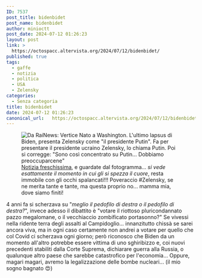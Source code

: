 ```yaml
---
ID: 7537
post_title: bidenbidet
post_name: bidenbidet
author: minioctt
post_date: 2024-07-12 01:26:23
layout: post
link: >
  https://octospacc.altervista.org/2024/07/12/bidenbidet/
published: true
tags:
  - gaffe
  - notizia
  - politica
  - USA
  - Zelensky
categories:
  - Senza categoria
title: bidenbidet
date: 2024-07-12 01:26:23
canonical_url:   https://octospacc.altervista.org/2024/07/12/bidenbidet/
---
```

<!-- wp:image {"id":7536,"sizeSlug":"large"} -->
<figure class="wp-block-image size-large"><img src="{{site.cdnurl}}/assets/uploads/2024/07/screenshot_2024-07-12-00-57-29-173_us8570847927866297685-740x1440.jpg" alt="Da RaiNews: Vertice Nato a Washington. L'ultimo lapsus di Biden, presenta Zelensky come &quot;il presidente Putin&quot;. Fa per presentare il presidente ucraino Zelensky, lo chiama Putin. Poi si corregge: &quot;Sono così concentrato su Putin... Dobbiamo preoccuparcene&quot;" class="wp-image-7536"/><figcaption class="wp-element-caption"><a href="https://www.rainews.it/video/2024/07/lultimo-lapsus-di-biden-presenta-zelensky-come-il-presidente-putin-7fb85ff1-4bf3-4c2c-88d3-5893386fc7fc.html">Notizia freschissima</a>, e guardate dal fotogramma... <em>si vede esattamente il momento in cui gli si spezza il cuore</em>, resta immobile con gli occhi spalancati!!! Poveraccio #Zelensky, se ne merita tante e tante, ma questa proprio no... mamma mia, dove siamo finiti!</figcaption></figure>
<!-- /wp:image -->

<!-- wp:paragraph -->
<p>4 anni fa si scherzava su "<em>meglio il pedofilo di destra o il pedofilo di destra?</em>", invece adesso il dibattito è "votare il riottoso pluricondannato pazzo megalomane, o il vecchiaccio zombificato portasonno?" Se vivessi nella ridente terra degli assalti al Campidoglio... innanzitutto chissà se sarei ancora viva, ma in ogni caso certamente non andrei a votare per quello che col Covid ci scherzava ogni giorno; però riconosco che Biden da un momento all'altro potrebbe essere vittima di uno sghiribizzo e, coi nuovi precedenti stabiliti dalla Corte Suprema, dichiarare guerra alla Russia, o qualunque altro paese che sarebbe catastrofico per l'economia... Oppure, magari magari, avremo la legalizzazione delle bombe nucleari... (il mio sogno bagnato 😍️)</p>
<!-- /wp:paragraph -->